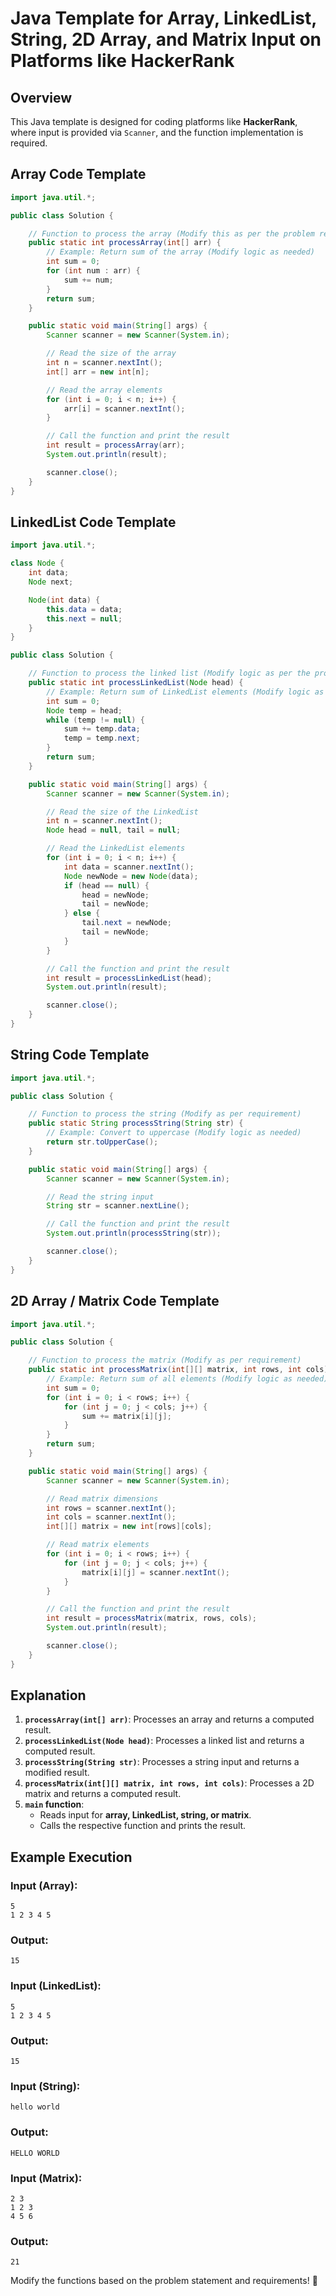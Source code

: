 # Java Template for Array, LinkedList, String, 2D Array, and Matrix Input on Platforms like HackerRank

## Overview
This Java template is designed for coding platforms like **HackerRank**, where input is provided via `Scanner`, and the function implementation is required.

## Array Code Template
```java
import java.util.*;

public class Solution {

    // Function to process the array (Modify this as per the problem requirement)
    public static int processArray(int[] arr) {
        // Example: Return sum of the array (Modify logic as needed)
        int sum = 0;
        for (int num : arr) {
            sum += num;
        }
        return sum;
    }

    public static void main(String[] args) {
        Scanner scanner = new Scanner(System.in);

        // Read the size of the array
        int n = scanner.nextInt();
        int[] arr = new int[n];

        // Read the array elements
        for (int i = 0; i < n; i++) {
            arr[i] = scanner.nextInt();
        }

        // Call the function and print the result
        int result = processArray(arr);
        System.out.println(result);

        scanner.close();
    }
}
```

## LinkedList Code Template
```java
import java.util.*;

class Node {
    int data;
    Node next;

    Node(int data) {
        this.data = data;
        this.next = null;
    }
}

public class Solution {

    // Function to process the linked list (Modify logic as per the problem requirement)
    public static int processLinkedList(Node head) {
        // Example: Return sum of LinkedList elements (Modify logic as needed)
        int sum = 0;
        Node temp = head;
        while (temp != null) {
            sum += temp.data;
            temp = temp.next;
        }
        return sum;
    }

    public static void main(String[] args) {
        Scanner scanner = new Scanner(System.in);

        // Read the size of the LinkedList
        int n = scanner.nextInt();
        Node head = null, tail = null;

        // Read the LinkedList elements
        for (int i = 0; i < n; i++) {
            int data = scanner.nextInt();
            Node newNode = new Node(data);
            if (head == null) {
                head = newNode;
                tail = newNode;
            } else {
                tail.next = newNode;
                tail = newNode;
            }
        }

        // Call the function and print the result
        int result = processLinkedList(head);
        System.out.println(result);

        scanner.close();
    }
}
```

## String Code Template
```java
import java.util.*;

public class Solution {

    // Function to process the string (Modify as per requirement)
    public static String processString(String str) {
        // Example: Convert to uppercase (Modify logic as needed)
        return str.toUpperCase();
    }

    public static void main(String[] args) {
        Scanner scanner = new Scanner(System.in);

        // Read the string input
        String str = scanner.nextLine();

        // Call the function and print the result
        System.out.println(processString(str));

        scanner.close();
    }
}
```

## 2D Array / Matrix Code Template
```java
import java.util.*;

public class Solution {

    // Function to process the matrix (Modify as per requirement)
    public static int processMatrix(int[][] matrix, int rows, int cols) {
        // Example: Return sum of all elements (Modify logic as needed)
        int sum = 0;
        for (int i = 0; i < rows; i++) {
            for (int j = 0; j < cols; j++) {
                sum += matrix[i][j];
            }
        }
        return sum;
    }

    public static void main(String[] args) {
        Scanner scanner = new Scanner(System.in);

        // Read matrix dimensions
        int rows = scanner.nextInt();
        int cols = scanner.nextInt();
        int[][] matrix = new int[rows][cols];

        // Read matrix elements
        for (int i = 0; i < rows; i++) {
            for (int j = 0; j < cols; j++) {
                matrix[i][j] = scanner.nextInt();
            }
        }

        // Call the function and print the result
        int result = processMatrix(matrix, rows, cols);
        System.out.println(result);

        scanner.close();
    }
}
```

## Explanation
1. **`processArray(int[] arr)`**: Processes an array and returns a computed result.
2. **`processLinkedList(Node head)`**: Processes a linked list and returns a computed result.
3. **`processString(String str)`**: Processes a string input and returns a modified result.
4. **`processMatrix(int[][] matrix, int rows, int cols)`**: Processes a 2D matrix and returns a computed result.
5. **`main` function**:
   - Reads input for **array, LinkedList, string, or matrix**.
   - Calls the respective function and prints the result.

## Example Execution
### **Input (Array):**
```
5
1 2 3 4 5
```
### **Output:**
```
15
```

### **Input (LinkedList):**
```
5
1 2 3 4 5
```
### **Output:**
```
15
```

### **Input (String):**
```
hello world
```
### **Output:**
```
HELLO WORLD
```

### **Input (Matrix):**
```
2 3
1 2 3
4 5 6
```
### **Output:**
```
21
```

Modify the functions based on the problem statement and requirements! 🚀
